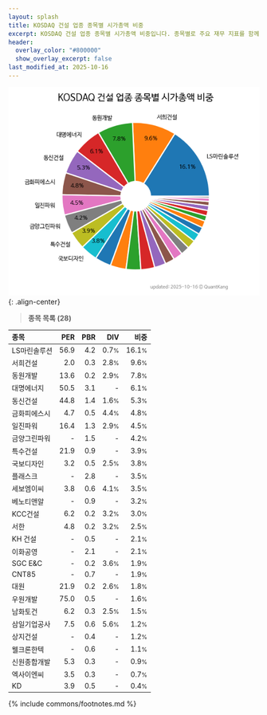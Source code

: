 ```yaml
---
layout: splash
title: KOSDAQ 건설 업종 종목별 시가총액 비중
excerpt: KOSDAQ 건설 업종 종목별 시가총액 비중입니다. 종목별로 주요 재무 지표를 함께 표시합니다.
header:
  overlay_color: "#800000"
  show_overlay_excerpt: false
last_modified_at: 2025-10-16
---
```



![KOSDAQ 건설 업종 종목별 시가총액 비중](/stats/sector/images/kosdaq_업종_건설_종목.png){: .align-center}


> **종목 목록 (28)**<a id="list"></a>

| **종목** | **PER** | **PBR** | **DIV** | **비중** |
| :------- | ------: | ------: | ------: | -------: |
| LS마린솔루션 | 56.9 | 4.2 | 0.7<small>%</small> | 16.1<small>%</small> |
| 서희건설 | 2.0 | 0.3 | 2.8<small>%</small> | 9.6<small>%</small> |
| 동원개발 | 13.6 | 0.2 | 2.9<small>%</small> | 7.8<small>%</small> |
| 대명에너지 | 50.5 | 3.1 | - | 6.1<small>%</small> |
| 동신건설 | 44.8 | 1.4 | 1.6<small>%</small> | 5.3<small>%</small> |
| 금화피에스시 | 4.7 | 0.5 | 4.4<small>%</small> | 4.8<small>%</small> |
| 일진파워 | 16.4 | 1.3 | 2.9<small>%</small> | 4.5<small>%</small> |
| 금양그린파워 | - | 1.5 | - | 4.2<small>%</small> |
| 특수건설 | 21.9 | 0.9 | - | 3.9<small>%</small> |
| 국보디자인 | 3.2 | 0.5 | 2.5<small>%</small> | 3.8<small>%</small> |
| 플래스크 | - | 2.8 | - | 3.5<small>%</small> |
| 세보엠이씨 | 3.8 | 0.6 | 4.1<small>%</small> | 3.5<small>%</small> |
| 베노티앤알 | - | 0.9 | - | 3.2<small>%</small> |
| KCC건설 | 6.2 | 0.2 | 3.2<small>%</small> | 3.0<small>%</small> |
| 서한 | 4.8 | 0.2 | 3.2<small>%</small> | 2.5<small>%</small> |
| KH 건설 | - | 0.5 | - | 2.1<small>%</small> |
| 이화공영 | - | 2.1 | - | 2.1<small>%</small> |
| SGC E&C | - | 0.2 | 3.6<small>%</small> | 1.9<small>%</small> |
| CNT85 | - | 0.7 | - | 1.9<small>%</small> |
| 대원 | 21.9 | 0.2 | 2.6<small>%</small> | 1.8<small>%</small> |
| 우원개발 | 75.0 | 0.5 | - | 1.6<small>%</small> |
| 남화토건 | 6.2 | 0.3 | 2.5<small>%</small> | 1.5<small>%</small> |
| 삼일기업공사 | 7.5 | 0.6 | 5.6<small>%</small> | 1.2<small>%</small> |
| 상지건설 | - | 0.4 | - | 1.2<small>%</small> |
| 웰크론한텍 | - | 0.6 | - | 1.1<small>%</small> |
| 신원종합개발 | 5.3 | 0.3 | - | 0.9<small>%</small> |
| 엑사이엔씨 | 3.5 | 0.3 | - | 0.7<small>%</small> |
| KD | 3.9 | 0.5 | - | 0.4<small>%</small> |

{% include commons/footnotes.md %}
